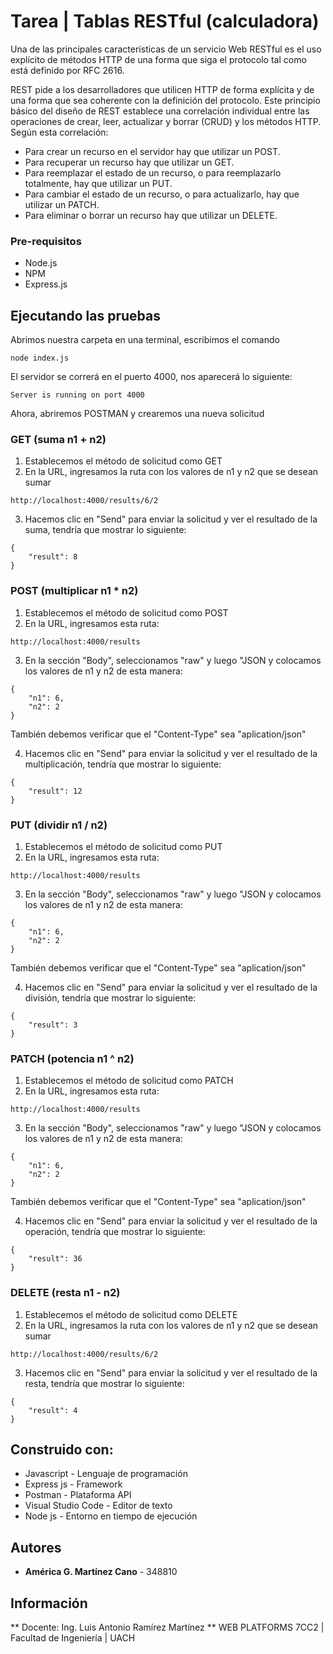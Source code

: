 # Tarea | Tablas RESTful (calculadora)

Una de las principales características de un servicio Web  RESTful es el uso explícito de métodos HTTP de una forma que siga el protocolo tal como está definido por RFC 2616.

REST pide a los desarrolladores que utilicen HTTP de forma explícita y de una forma que sea coherente con la definición del protocolo. Este principio básico del diseño de REST establece una correlación individual entre las operaciones de crear, leer, actualizar y borrar (CRUD) y los métodos HTTP. Según esta correlación:

- Para crear un recurso en el servidor hay que utilizar un POST.
- Para recuperar un recurso hay que utilizar un GET.
- Para reemplazar el estado de un recurso, o para reemplazarlo totalmente, hay que utilizar un PUT.
- Para cambiar el estado de un recurso, o para actualizarlo, hay que utilizar un PATCH.
- Para eliminar o borrar un recurso hay que utilizar un DELETE.

### Pre-requisitos

- Node.js
- NPM
- Express.js

## Ejecutando las pruebas

Abrimos nuestra carpeta en una terminal, escribimos el comando

```
node index.js
```

El servidor se correrá en el puerto 4000, nos aparecerá lo siguiente:

```
Server is running on port 4000
```

Ahora, abriremos POSTMAN y crearemos una nueva solicitud

### GET (suma n1 + n2)

1. Establecemos el método de solicitud como GET
2. En la URL, ingresamos la ruta con los valores de n1 y n2 que se desean sumar

```
http://localhost:4000/results/6/2
```

3. Hacemos clic en "Send" para enviar la solicitud y ver el resultado de la suma, tendría que mostrar lo siguiente:

```
{
    "result": 8
}
```

### POST (multiplicar n1 * n2)

1. Establecemos el método de solicitud como POST
2. En la URL, ingresamos esta ruta:

```
http://localhost:4000/results
```

3. En la sección "Body", seleccionamos "raw" y luego "JSON y colocamos los valores de n1 y n2 de esta manera:

```
{
    "n1": 6,
    "n2": 2
}
```

También debemos verificar que el "Content-Type" sea "aplication/json"

4. Hacemos clic en "Send" para enviar la solicitud y ver el resultado de la multiplicación, tendría que mostrar lo siguiente:

```
{
    "result": 12
}
```

### PUT (dividir n1 / n2)

1. Establecemos el método de solicitud como PUT
2. En la URL, ingresamos esta ruta:

```
http://localhost:4000/results
```

3. En la sección "Body", seleccionamos "raw" y luego "JSON y colocamos los valores de n1 y n2 de esta manera:

```
{
    "n1": 6,
    "n2": 2
}
```

También debemos verificar que el "Content-Type" sea "aplication/json"

4. Hacemos clic en "Send" para enviar la solicitud y ver el resultado de la división, tendría que mostrar lo siguiente:

```
{
    "result": 3
}
```

### PATCH (potencia n1 ^ n2)

1. Establecemos el método de solicitud como PATCH
2. En la URL, ingresamos esta ruta:

```
http://localhost:4000/results
```

3. En la sección "Body", seleccionamos "raw" y luego "JSON y colocamos los valores de n1 y n2 de esta manera:

```
{
    "n1": 6,
    "n2": 2
}
```

También debemos verificar que el "Content-Type" sea "aplication/json"

4. Hacemos clic en "Send" para enviar la solicitud y ver el resultado de la operación, tendría que mostrar lo siguiente:

```
{
    "result": 36
}
```

### DELETE (resta n1 - n2)

1. Establecemos el método de solicitud como DELETE
2. En la URL, ingresamos la ruta con los valores de n1 y n2 que se desean sumar

```
http://localhost:4000/results/6/2
```

3. Hacemos clic en "Send" para enviar la solicitud y ver el resultado de la resta, tendría que mostrar lo siguiente:

```
{
    "result": 4
}
```

## Construido con:

* Javascript - Lenguaje de programación
* Express js - Framework
* Postman - Plataforma API
* Visual Studio Code - Editor de texto
* Node js - Entorno en tiempo de ejecución

## Autores

* **América G. Martínez Cano** - 348810

## Información

** Docente: Ing. Luis Antonio Ramírez Martínez **
WEB PLATFORMS
7CC2 | Facultad de Ingeniería | UACH
